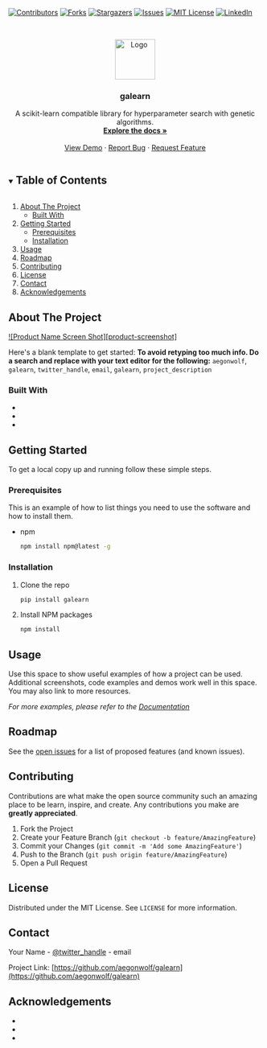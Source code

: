 <!--
*** Thanks for checking out the Best-README-Template. If you have a suggestion
*** that would make this better, please fork the repo and create a pull request
*** or simply open an issue with the tag "enhancement".
*** Thanks again! Now go create something AMAZING! :D
***
***
***
*** To avoid retyping too much info. Do a search and replace for the following:
*** aegonwolf, galearn, twitter_handle, email, galearn, project_description
-->



<!-- PROJECT SHIELDS -->
<!--
*** I'm using markdown "reference style" links for readability.
*** Reference links are enclosed in brackets [ ] instead of parentheses ( ).
*** See the bottom of this document for the declaration of the reference variables
*** for contributors-url, forks-url, etc. This is an optional, concise syntax you may use.
*** https://www.markdownguide.org/basic-syntax/#reference-style-links
-->
[![Contributors][contributors-shield]][contributors-url]
[![Forks][forks-shield]][forks-url]
[![Stargazers][stars-shield]][stars-url]
[![Issues][issues-shield]][issues-url]
[![MIT License][license-shield]][license-url]
[![LinkedIn][linkedin-shield]][linkedin-url]



<!-- PROJECT LOGO -->
<br />
<p align="center">
  <a href="https://github.com/aegonwolf/galearn">
    <img src="images/logo.png" alt="Logo" width="80" height="80">
  </a>

  <h3 align="center">galearn</h3>

  <p align="center">
    A scikit-learn compatible library for hyperparameter search with genetic algorithms.
    <br />
    <a href="https://github.com/aegonwolf/galearn"><strong>Explore the docs »</strong></a>
    <br />
    <br />
    <a href="https://github.com/aegonwolf/galearn">View Demo</a>
    ·
    <a href="https://github.com/aegonwolf/galearn">Report Bug</a>
    ·
    <a href="https://github.com/aegonwolf/galearn">Request Feature</a>
  </p>
</p>



<!-- TABLE OF CONTENTS -->
<details open="open">
  <summary><h2 style="display: inline-block">Table of Contents</h2></summary>
  <ol>
    <li>
      <a href="#about-the-project">About The Project</a>
      <ul>
        <li><a href="#built-with">Built With</a></li>
      </ul>
    </li>
    <li>
      <a href="#getting-started">Getting Started</a>
      <ul>
        <li><a href="#prerequisites">Prerequisites</a></li>
        <li><a href="#installation">Installation</a></li>
      </ul>
    </li>
    <li><a href="#usage">Usage</a></li>
    <li><a href="#roadmap">Roadmap</a></li>
    <li><a href="#contributing">Contributing</a></li>
    <li><a href="#license">License</a></li>
    <li><a href="#contact">Contact</a></li>
    <li><a href="#acknowledgements">Acknowledgements</a></li>
  </ol>
</details>



<!-- ABOUT THE PROJECT -->
## About The Project

[![Product Name Screen Shot][product-screenshot]](https://example.com)

Here's a blank template to get started:
**To avoid retyping too much info. Do a search and replace with your text editor for the following:**
`aegonwolf`, `galearn`, `twitter_handle`, `email`, `galearn`, `project_description`


### Built With

* []()
* []()
* []()



<!-- GETTING STARTED -->
## Getting Started

To get a local copy up and running follow these simple steps.

### Prerequisites

This is an example of how to list things you need to use the software and how to install them.
* npm
  ```sh
  npm install npm@latest -g
  ```

### Installation

1. Clone the repo
   ```sh
   pip install galearn
   ```
2. Install NPM packages
   ```sh
   npm install
   ```



<!-- USAGE EXAMPLES -->
## Usage

Use this space to show useful examples of how a project can be used. Additional screenshots, code examples and demos work well in this space. You may also link to more resources.

_For more examples, please refer to the [Documentation](https://example.com)_



<!-- ROADMAP -->
## Roadmap

See the [open issues](https://github.com/aegonwolf/galearn/issues) for a list of proposed features (and known issues).



<!-- CONTRIBUTING -->
## Contributing

Contributions are what make the open source community such an amazing place to be learn, inspire, and create. Any contributions you make are **greatly appreciated**.

1. Fork the Project
2. Create your Feature Branch (`git checkout -b feature/AmazingFeature`)
3. Commit your Changes (`git commit -m 'Add some AmazingFeature'`)
4. Push to the Branch (`git push origin feature/AmazingFeature`)
5. Open a Pull Request



<!-- LICENSE -->
## License

Distributed under the MIT License. See `LICENSE` for more information.



<!-- CONTACT -->
## Contact

Your Name - [@twitter_handle](https://twitter.com/twitter_handle) - email

Project Link: [https://github.com/aegonwolf/galearn](https://github.com/aegonwolf/galearn)



<!-- ACKNOWLEDGEMENTS -->
## Acknowledgements

* []()
* []()
* []()





<!-- MARKDOWN LINKS & IMAGES -->
<!-- https://www.markdownguide.org/basic-syntax/#reference-style-links -->
[contributors-shield]: https://img.shields.io/github/contributors/aegonwolf/repo.svg?style=for-the-badge
[contributors-url]: https://github.com/aegonwolf/repo/graphs/contributors
[forks-shield]: https://img.shields.io/github/forks/aegonwolf/repo.svg?style=for-the-badge
[forks-url]: https://github.com/aegonwolf/repo/network/members
[stars-shield]: https://img.shields.io/github/stars/aegonwolf/repo.svg?style=for-the-badge
[stars-url]: https://github.com/aegonwolf/repo/stargazers
[issues-shield]: https://img.shields.io/github/issues/aegonwolf/repo.svg?style=for-the-badge
[issues-url]: https://github.com/aegonwolf/repo/issues
[license-shield]: https://img.shields.io/github/license/aegonwolf/repo.svg?style=for-the-badge
[license-url]: https://github.com/aegonwolf/repo/blob/master/LICENSE.txt
[linkedin-shield]: https://img.shields.io/badge/-LinkedIn-black.svg?style=for-the-badge&logo=linkedin&colorB=555
[linkedin-url]: https://linkedin.com/in/aegonwolf
